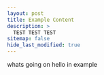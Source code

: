 ```yaml
---
layout: post
title: Example Content
description: >
  TEST TEST TEST
sitemap: false
hide_last_modified: true
---
```



whats going on hello  in example